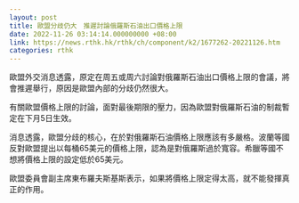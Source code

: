 ```yaml
---
layout: post
title: 歐盟分歧仍大　推遲討論俄羅斯石油出口價格上限
date: 2022-11-26 03:14:14.000000000 +08:00
link: https://news.rthk.hk/rthk/ch/component/k2/1677262-20221126.htm
categories: rthk
---
```


歐盟外交消息透露，原定在周五或周六討論對俄羅斯石油出口價格上限的會議，將會推遲舉行，原因是歐盟內部的分歧仍然很大。

有關歐盟價格上限的討論，面對最後期限的壓力，因為歐盟對俄羅斯石油的制裁暫定在下月5日生效。

消息透露，歐盟分歧的核心，在於對俄羅斯石油價格上限應該有多嚴格。波蘭等國反對歐盟提出以每桶65美元的價格上限，認為是對俄羅斯過於寬容。希臘等國不想將價格上限的設定低於65美元。

歐盟委員會副主席東布羅夫斯基斯表示，如果將價格上限定得太高，就不能發揮真正的作用。
